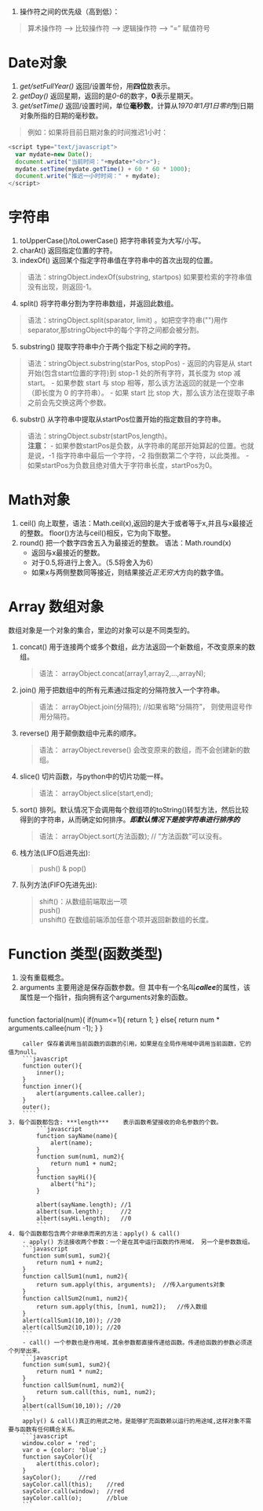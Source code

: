 1. 操作符之间的优先级（高到低）：
> 算术操作符 --> 比较操作符 --> 逻辑操作符 --> “=” 赋值符号    

# Date对象
1. *get/setFullYear()* 返回/设置年份，用**四位**数表示。
2. *getDay()* 返回星期，返回的是*0-6*的数字，**0**表示星期天。
3. *get/setTime()* 返回/设置时间，单位**毫秒数**，计算从*1970年1月1日零时*到日期对象所指的日期的毫秒数。
> 例如：如果将目前日期对象的时间推迟1小时：
```javascript
<script type="text/javascript">
  var mydate=new Date();
  document.write("当前时间："+mydate+"<br>");
  mydate.setTime(mydate.getTime() + 60 * 60 * 1000);
  document.write("推迟一小时时间：" + mydate);
</script>
```
     
# 字符串
1. toUpperCase()/toLowerCase() 把字符串转变为大写/小写。
2. charAt() 返回指定位置的字符。
3. indexOf() 返回某个指定字符串值在字符串中的首次出现的位置。   
> 语法：stringObject.indexOf(substring, startpos) 如果要检索的字符串值没有出现，则返回-1。
4. split() 将字符串分割为字符串数组，并返回此数组。
> 语法：stringObject.split(sparator, limit) 。如把空字符串("")用作separator,那stringObject中的每个字符之间都会被分割。 
5. substring() 提取字符串中介于两个指定下标之间的字符。
> 语法：stringObject.substring(starPos, stopPos) 
    - 返回的内容是从 start开始(包含start位置的字符)到 stop-1 处的所有字符，其长度为 stop 减start。
    - 如果参数 start 与 stop 相等，那么该方法返回的就是一个空串（即长度为 0 的字符串）。
    - 如果 start 比 stop 大，那么该方法在提取子串之前会先交换这两个参数。
            
6. substr() 从字符串中提取从startPos位置开始的指定数目的字符串。
> 语法：stringObject.substr(startPos,length)。  
**注意：**
    - 如果参数startPos是负数，从字符串的尾部开始算起的位置。也就是说，-1 指字符串中最后一个字符，-2 指倒数第二个字符，以此类推。
    - 如果startPos为负数且绝对值大于字符串长度，startPos为0。
      
# Math对象
1. ceil() 向上取整，语法：Math.ceil(x),返回的是大于或者等于x,并且与x最接近的整数。 floor()方法与ceil()相反，它为向下取整。
2. round() 把一个数字四舍五入为最接近的整数。  语法：Math.round(x)
    - 返回与x最接近的整数。
    - 对于0.5,将进行上舍入。（5.5将舍入为6）
    - 如果x与两侧整数同等接近，则结果接近*正无穷大*方向的数字值。   

# Array 数组对象
数组对象是一个对象的集合，里边的对象可以是不同类型的。
1. concat() 用于连接两个或多个数组，此方法返回一个新数组，不改变原来的数组。
    > 语法：
    arrayObject.concat(array1,array2,...,arrayN);
2. join() 用于把数组中的所有元素通过指定的分隔符放入一个字符串。
    > 语法：
    arrayObject.join(分隔符);  //如果省略“分隔符”， 则使用逗号作用分隔符。
3. reverse() 用于颠倒数组中元素的顺序。
    > 语法：
    arrayObject.reverse()  会改变原来的数组，而不会创建新的数组。
4. slice() 切片函数，与python中的切片功能一样。
    > 语法：
    arrayObject.slice(start,end);    
5. sort() 排列。默认情况下会调用每个数组项的toString()转型方法，然后比较得到的字符串，从而确定如何排序。***即默认情况下是按字符串进行排序的***
    > 语法：
    arrayObject.sort(方法函数);  // “方法函数”可以没有。
6. 栈方法(LIFO后进先出): 
   > push() & pop()
7. 队列方法(FIFO先进先出): 
   > shift()：从数组前端取出一项  
    push()  
    unshift() 在数组前端添加任意个项并返回新数组的长度。    
   
# Function 类型(函数类型)
1. 没有重载概念。
2. arguments 主要用途是保存函数参数。但 其中有一个名叫***callee***的属性，该属性是一个指针，指向拥有这个arguments对象的函数。
    ```javascript
function factorial(num){
    if(num<=1){
        return 1;
    } else{
        return num * arguments.callee(num -1);
    }
}       
```
    caller 保存着调用当前函数的函数的引用，如果是在全局作用域中调用当前函数，它的值为null。
    ```javascript
    function outer(){
        inner();
    }
    function inner(){
        alert(arguments.callee.caller);
    }
    outer();
    ````
3. 每个函数都包含: ***length***    表示函数希望接收的命名参数的个数。
        ```javascript
        function sayName(name){
            alert(name);
        }
        function sum(num1, num2){
            return num1 + num2;
        }
        function sayHi(){
            albert("hi");
        }
        
        albert(sayName.length); //1
        albert(sum.length);     //2
        albert(sayHi.length);   //0
        ```
4. 每个函数都包含两个非继承而来的方法：apply() & call()   
    - apply() 方法接收两个参数：一个是在其中运行函数的作用域， 另一个是参数数组。    
    ```javascript
    function sum(sum1, sum2){
        return num1 + num2;
    }
    function callSum1(num1, num2){
        return sum.apply(this, arguments);  //传入arguments对象
    }
    function callSum2(num1, num2){
        return sum.apply(this, [num1, num2]);   //传入数组
    }
    alert(callSum1(10,10)); //20
    alert(callSum2(10,10)); //20
    ```
    - call() 一个参数也是作用域，其余参数都直接传递给函数。传递给函数的参数必须逐个列举出来。
    ```javascript
    function sum(sum1, sum2){
        return num1 * num2;
    }
    function callSum(num1, num2){
        return sum.call(this, num1, num2);
    }
    albert(callSum(10,10)); //20
    ```
    apply() & call()真正的用武之地，是能够扩充函数赖以运行的用途域,这样对象不需要与函数有任何耦合关系。
    ```javascript
    window.color = 'red';
    var o = {color: 'blue';}
    function sayColor(){
        alert(this.color);
    }
    sayColor();     //red
    sayColor.call(this);    //red
    sayColor.call(window);  //red
    sayColor.call(o);       //blue
    ```    

